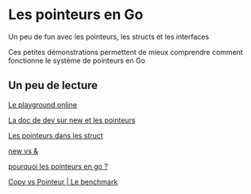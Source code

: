 # Les pointeurs en Go
Un peu de fun avec les pointeurs, les structs et les interfaces

Ces petites démonstrations permettent de mieux comprendre comment
fonctionne le système de pointeurs en Go

## Un peu de lecture
[Le playground online](https://go.dev/play/)

[La doc de dev sur new et les pointeurs](https://go.dev/doc/effective_go#allocation_new)

[Les pointeurs dans les struct](https://stackoverflow.com/questions/59964619/difference-using-pointer-in-struct-fields)

[new vs &](https://stackoverflow.com/questions/13244947/is-there-a-difference-between-new-and-regular-allocation)

[pourquoi les pointeurs en go ?](https://stackoverflow.com/questions/14663774/why-assign-a-reference-to-a-struct-in-go)

[Copy vs Pointeur | Le benchmark](https://medium.com/a-journey-with-go/go-should-i-use-a-pointer-instead-of-a-copy-of-my-struct-44b43b104963)